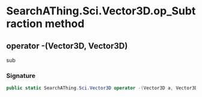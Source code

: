 # SearchAThing.Sci.Vector3D.op_Subtraction method
## operator -(Vector3D, Vector3D)
sub

### Signature
```csharp
public static SearchAThing.Sci.Vector3D operator -(Vector3D a, Vector3D b)
```
